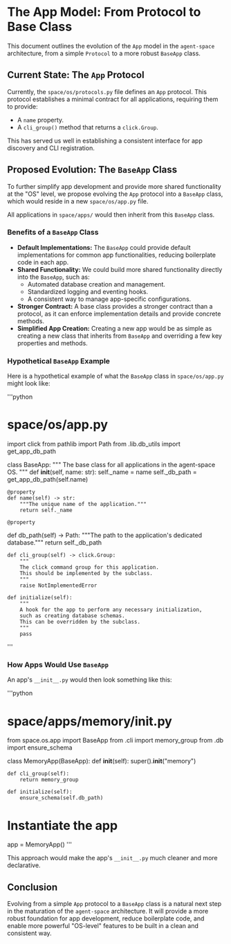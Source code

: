# The App Model: From Protocol to Base Class

This document outlines the evolution of the `App` model in the `agent-space` architecture, from a simple `Protocol` to a more robust `BaseApp` class.

## Current State: The `App` Protocol

Currently, the `space/os/protocols.py` file defines an `App` protocol. This protocol establishes a minimal contract for all applications, requiring them to provide:

*   A `name` property.
*   A `cli_group()` method that returns a `click.Group`.

This has served us well in establishing a consistent interface for app discovery and CLI registration.

## Proposed Evolution: The `BaseApp` Class

To further simplify app development and provide more shared functionality at the "OS" level, we propose evolving the `App` protocol into a `BaseApp` class, which would reside in a new `space/os/app.py` file.

All applications in `space/apps/` would then inherit from this `BaseApp` class.

### Benefits of a `BaseApp` Class

*   **Default Implementations:** The `BaseApp` could provide default implementations for common app functionalities, reducing boilerplate code in each app.
*   **Shared Functionality:** We could build more shared functionality directly into the `BaseApp`, such as:
    *   Automated database creation and management.
    *   Standardized logging and eventing hooks.
    *   A consistent way to manage app-specific configurations.
*   **Stronger Contract:** A base class provides a stronger contract than a protocol, as it can enforce implementation details and provide concrete methods.
*   **Simplified App Creation:** Creating a new app would be as simple as creating a new class that inherits from `BaseApp` and overriding a few key properties and methods.

### Hypothetical `BaseApp` Example

Here is a hypothetical example of what the `BaseApp` class in `space/os/app.py` might look like:

'''python
# space/os/app.py

import click
from pathlib import Path
from .lib.db_utils import get_app_db_path

class BaseApp:
    """
    The base class for all applications in the agent-space OS.
    """
    def __init__(self, name: str):
        self._name = name
        self._db_path = get_app_db_path(self.name)

    @property
    def name(self) -> str:
        """The unique name of the application."""
        return self._name

    @property
def db_path(self) -> Path:
        """The path to the application's dedicated database."""
        return self._db_path

    def cli_group(self) -> click.Group:
        """
        The click command group for this application.
        This should be implemented by the subclass.
        """
        raise NotImplementedError

    def initialize(self):
        """
        A hook for the app to perform any necessary initialization,
        such as creating database schemas.
        This can be overridden by the subclass.
        """
        pass
'''

### How Apps Would Use `BaseApp`

An app's `__init__.py` would then look something like this:

'''python
# space/apps/memory/__init__.py

from space.os.app import BaseApp
from .cli import memory_group
from .db import ensure_schema

class MemoryApp(BaseApp):
    def __init__(self):
        super().__init__("memory")

    def cli_group(self):
        return memory_group

    def initialize(self):
        ensure_schema(self.db_path)

# Instantiate the app
app = MemoryApp()
'''

This approach would make the app's `__init__.py` much cleaner and more declarative.

## Conclusion

Evolving from a simple `App` protocol to a `BaseApp` class is a natural next step in the maturation of the `agent-space` architecture. It will provide a more robust foundation for app development, reduce boilerplate code, and enable more powerful "OS-level" features to be built in a clean and consistent way.

